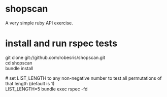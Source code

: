 shopscan
========

A very simple ruby API exercise.

install and run rspec tests
===========================

git clone git://github.com/robesris/shopscan.git  
cd shopscan  
bundle install  
  
\# set LIST_LENGTH to any non-negative number to test all permutations of that length (default is 1)    
LIST_LENGTH=5 bundle exec rspec -fd  
